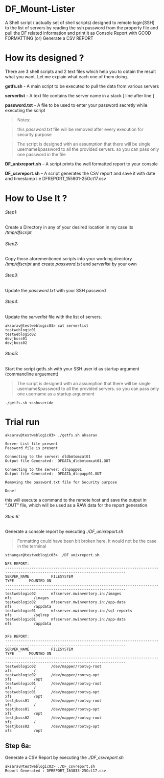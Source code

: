 # DF_Mount-Lister
 A Shell script ( actually set of shell scripts) designed to remote login[SSH] to the list of servers by reading the ssh password from the property file and pull the DF related information and print it as Console Report with GOOD FORMATTING (or) Generate a CSV REPORT 


# How its designed ?

There are  3 shell scripts and 2 text files which help you to obtain the result what you want. Let me explain what each one of them doing.

**getfs.sh** -  A main script to be executed to pull the data from various servers

**serverlist** - A text file contains the server name in a stack [ line after line ]

**password.txt** - A file to be used to enter your password secretly while executing the script 
> Notes: 

  > this *password.txt* file will be removed after every execution for security purpose

  > The script is designed with an assumption that there will be single username&password to all the provided servers. so you can pass only one password in the file

**DF_unixreport.sh** – A script prints the well formatted  report to your console

**DF_csvreport.sh** – A script generates the CSV report and save it with date and timestamp i.e DFREPORT_155601-25Oct17.csv


# How to Use  It ?

###### Step1:

Create a Directory in any of your desired location in my case its */tmp/dfscript*

###### Step2:

Copy those aforementioned scripts  into your working directory */tmp/dfscript*  and create *password.txt* and *serverlist* by your own

###### Step3:

Update the *password.txt* with your SSH password

###### Step4:

Update the *serverlist* file with the list of servers.

```
aksarav@testweblogic03> cat serverlist
testweblogic01
testweblogic02
devjboss01
devjboss02
```

###### Step5:

Start the script getfs.sh with your SSH user id as startup argument (commandline arguement)
> The script is designed with an assumption that there will be single username&password to all the provided servers. so you can pass only one username as a startup arguement


``` ./getfs.sh <sshuserid> ```

# Trial run 

```
aksarav@testweblogic03> ./getfs.sh aksarav

Server List file present
Password file is present

Connecting to the server: dldbmtomcat01
Output file Generated:  DFDATA_dldbmtomcat01.OUT

Connecting to the server: dlnpapp01
Output file Generated:  DFDATA_dlnpapp01.OUT

Removing the password.txt file for Security purpose

Done!
```
this will execute a command to the remote host and save the output in “.OUT” file, which will be used as a RAW data for the report generation

###### Step 6:

Generate a console report by executing *./DF_unixreport.sh*

> Formatting could have been bit broken here, It would not be the case in the terminal

```
sthangar@testweblogic03> ./DF_unixreport.sh

NFS REPORT:
-----------------------------------------------------------------------------------------------------------------------------
SERVER_NAME          FILESYSTEM                                                                       TYPE       MOUNTED ON
-----------------------------------------------------------------------------------------------------------------------------
testweblogic02       nfsserver.mwinventory.in:/images                                        		  nfs          /images
testweblogic02       nfsserver.mwinventory.in:/app-data                                               nfs          /appdata
testweblogic01       nfsserver.mwinventory.in:/sql-reports                                            nfs          /sqlrep
testweblogic01       nfsserver.mwinventory.in:/app-data                                               nfs          /appdata


XFS REPORT:
-----------------------------------------------------------------------------------------------------------------------------
SERVER_NAME          FILESYSTEM                                                                       TYPE       MOUNTED ON
-----------------------------------------------------------------------------------------------------------------------------
testweblogic02       /dev/mapper/rootvg-root                                       		  			  xfs          /
testweblogic02       /dev/mapper/rootvg-opt                                                           xfs          /opt
testweblogic01       /dev/mapper/rootvg-root                                                          xfs          /
testweblogic01       /dev/mapper/rootvg-opt                                                           xfs          /opt
testjboss01          /dev/mapper/rootvg-root                                       		  			  xfs          /
testjboss01          /dev/mapper/rootvg-opt                                                           xfs          /opt
testjboss02          /dev/mapper/rootvg-root                                       		  			  xfs          /
testjboss02          /dev/mapper/rootvg-opt                                                           xfs          /opt

```

## Step 6a:

Generate a CSV Report by executing the *./DF_csvreport.sh*

```
aksarav@testweblogic03> ./DF_csvreport.sh
Report Generated : DFREPORT_163033-25Oct17.csv

```
